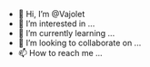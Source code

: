 - 👋 Hi, I’m @Vajolet
- 👀 I’m interested in ...
- 🌱 I’m currently learning ...
- 💞️ I’m looking to collaborate on ...
- 📫 How to reach me ...

<!---
Vajolet/Vajolet is a ✨ special ✨ repository because its `README.md` (this file) appears on your GitHub profile.
You can click the Preview link to take a look at your changes.
--->
